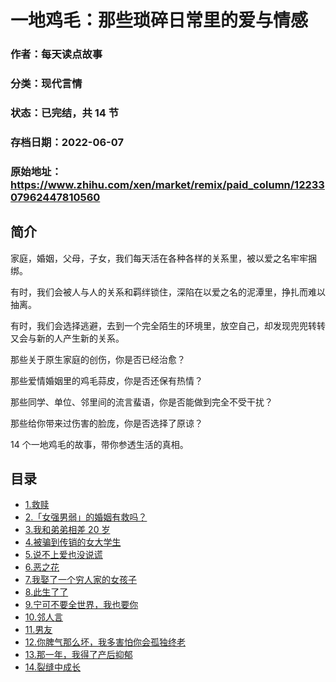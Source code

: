 # 一地鸡毛：那些琐碎日常里的爱与情感

### 作者：每天读点故事

### 分类：现代言情

### 状态：已完结，共 14 节

### 存档日期：2022-06-07

### 原始地址：https://www.zhihu.com/xen/market/remix/paid_column/1223307962447810560


## 简介
家庭，婚姻，父母，子女，我们每天活在各种各样的关系里，被以爱之名牢牢捆绑。


有时，我们会被人与人的关系和羁绊锁住，深陷在以爱之名的泥潭里，挣扎而难以抽离。


有时，我们会选择逃避，去到一个完全陌生的环境里，放空自己，却发现兜兜转转又会与新的人产生新的关系。


那些关于原生家庭的创伤，你是否已经治愈？


那些爱情婚姻里的鸡毛蒜皮，你是否还保有热情？


那些同学、单位、邻里间的流言蜚语，你是否能做到完全不受干扰？


那些给你带来过伤害的脸庞，你是否选择了原谅？


14 个一地鸡毛的故事，带你参透生活的真相。 




## 目录
- [1.救赎](1.救赎.md)<!-- 2020-03-17 10:22 -->
- [2.「女强男弱」的婚姻有救吗？](2.「女强男弱」的婚姻有救吗？.md)<!-- 2020-03-17 10:48 -->
- [3.我和弟弟相差 20 岁](3.我和弟弟相差%2020%20岁.md)<!-- 2020-03-18 05:15 -->
- [4.被骗到传销的女大学生](4.被骗到传销的女大学生.md)<!-- 2020-03-18 05:16 -->
- [5.说不上爱也没说谎](5.说不上爱也没说谎.md)<!-- 2020-03-18 05:25 -->
- [6.恶之花](6.恶之花.md)<!-- 2020-03-18 05:30 -->
- [7.我娶了一个穷人家的女孩子](7.我娶了一个穷人家的女孩子.md)<!-- 2020-03-18 05:52 -->
- [8.此生了了](8.此生了了.md)<!-- 2020-03-18 05:59 -->
- [9.宁可不要全世界，我也要你](9.宁可不要全世界，我也要你.md)<!-- 2020-03-18 06:29 -->
- [10.邻人言](10.邻人言.md)<!-- 2020-03-18 06:35 -->
- [11.男友](11.男友.md)<!-- 2020-03-18 06:39 -->
- [12.你脾气那么坏，我多害怕你会孤独终老](12.你脾气那么坏，我多害怕你会孤独终老.md)<!-- 2020-03-18 06:45 -->
- [13.那一年，我得了产后抑郁](13.那一年，我得了产后抑郁.md)<!-- 2020-04-22 07:11 -->
- [14.裂缝中成长](14.裂缝中成长.md)<!-- 2020-04-22 07:19 -->